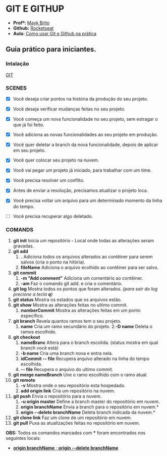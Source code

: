 # GIT E GITHUP

 - __Profº:__ [Mayk Brito](https://github.com/maykbrito)
 - __Github:__ [Rocketseat](https://github.com/Rocketseat/youtube-git-guia-pratico-iniciante)
 - __Aula:__ [Como usar Git e Github na prática](https://www.youtube.com/watch?v=2alg7MQ6_sI&t=530s)

## Guia prático para iniciantes.

### Intalação

[GIT](https://git-scm.com/download)

### SCENES

- [x] Você deseja criar pontos na história da produção do seu projeto.
- [x] Você deseja verificar mudanças feitas no seu projeto.

- [x] Você começa um nova funcionalidade no seu projeto, sem estragar o que já foi feito.
- [x] Você adiciona as novas funcionalidades ao seu projeto em produção.
- [x] Você quer deletar a branch da nova funcionalidade, depois de aplicar em seu projeto.

- [x] Você quer colocar seu projeto na nuvem.

- [x] Você vai pegar um projeto já iniciado, para trabalhar com um time.
- [x] Você precisa resolver um conflito.
- [x] Antes de enviar a resolução, precisamos atualizar o projeto loca.

- [x] Você precisa voltar um arquivo para um determinado momento da linha do tempo.
- [ ] Você precisa recuperar algo deletado.

### COMANDS

1. __git init__ Inicia um repositório -  Local onde todas as alterações seram gravadas.
2. __git add__
    1. __.__ Adiciona todos os arquivos alterados ao contêiner para serem salvos (cria o ponto na hitória).
    2. __fileName__ Adiciona o arquivo ecolhido ao contêiner para ser salvo.
3. __git commit__
    1. __-m "Add comment"__ Adiciona um comentário ao contêiner.
    2. __-am__ Faz o comando git add. e cria o comentário.
4. __git log__ Mostra todos os pontos que foram alterados. *(para sair do log precione a tecla __q__)*
5. __git status__ Mostra os estados que os arquivos estão. 
6. __git show__ Mostra as alterações feitas no ultimo commit.
    1. __numberCommit__ Mostra as alterações feitas em um ponto específico.
7. __git branch__ Revela quantos ramos tem o seu projeto. 
    1. __name__ Cria um ramo secundário do projeto.
    2.__-D name__ Deleta o ramos escolhido.
8. __git checkout__ 
    1. __nameBranc__ Altera para o branch escolida. (status mostra em qual branch você está)
    2. __-b name__ Cria uma branch nova e entra nela.
    3. __idCommit -- file__ Recupera arquivo alterado na linha do tempo escolhida.
    4. __-- file__ Recupera o arquivo do ultimo commit.
9. __git merge nameBranch__ Une o ramo escolhido com o ramo atual.
10. __git remote__
    1. __-v__ Mostra onde o seu repositório esta hospedado.
    2. __add origin link__ Cria um repositório na nuvem.
11. __git push__ Envia o repositório para a nuvem.
    1. __-u origin master__ Define a branch master do repositório em nuvem.
    2. __origin branchName__ Envia a branch para o repositório em nuvem.*
    3. __origin --delete branchName__ Deleta branch indicada da nuvem.*
12. __git clone link__ Faz um clone de um repositório em nuvem.
13. __git pull__ Puxa as atualizações feitas no repositório em nuvem.


__OBS:__ Todos os comandos marcados com __*__ foram encontrados nos seguintes locais:

* [__origin branchName__ ;  __origin --delete branchName__](https://medium.com/@andgomes/git-trabalhando-com-branches-remotos-c79aabf3a2e5)
